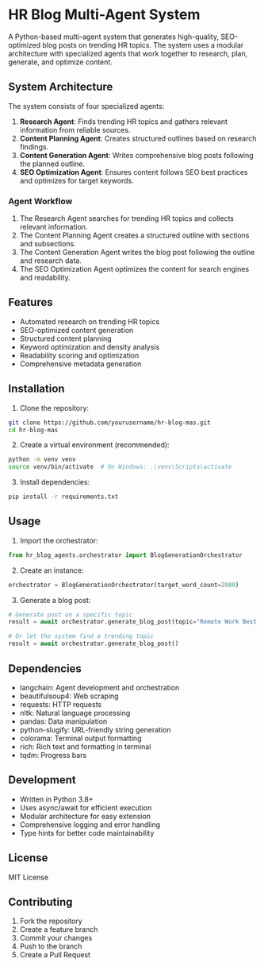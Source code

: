 # HR Blog Multi-Agent System

A Python-based multi-agent system that generates high-quality, SEO-optimized blog posts on trending HR topics. The system uses a modular architecture with specialized agents that work together to research, plan, generate, and optimize content.

## System Architecture

The system consists of four specialized agents:

1. **Research Agent**: Finds trending HR topics and gathers relevant information from reliable sources.
2. **Content Planning Agent**: Creates structured outlines based on research findings.
3. **Content Generation Agent**: Writes comprehensive blog posts following the planned outline.
4. **SEO Optimization Agent**: Ensures content follows SEO best practices and optimizes for target keywords.

### Agent Workflow

1. The Research Agent searches for trending HR topics and collects relevant information.
2. The Content Planning Agent creates a structured outline with sections and subsections.
3. The Content Generation Agent writes the blog post following the outline and research data.
4. The SEO Optimization Agent optimizes the content for search engines and readability.

## Features

- Automated research on trending HR topics
- SEO-optimized content generation
- Structured content planning
- Keyword optimization and density analysis
- Readability scoring and optimization
- Comprehensive metadata generation

## Installation

1. Clone the repository:
```bash
git clone https://github.com/yourusername/hr-blog-mas.git
cd hr-blog-mas
```

2. Create a virtual environment (recommended):
```bash
python -m venv venv
source venv/bin/activate  # On Windows: .\venv\Scripts\activate
```

3. Install dependencies:
```bash
pip install -r requirements.txt
```

## Usage

1. Import the orchestrator:
```python
from hr_blog_agents.orchestrator import BlogGenerationOrchestrator
```

2. Create an instance:
```python
orchestrator = BlogGenerationOrchestrator(target_word_count=2000)
```

3. Generate a blog post:
```python
# Generate post on a specific topic
result = await orchestrator.generate_blog_post(topic="Remote Work Best Practices")

# Or let the system find a trending topic
result = await orchestrator.generate_blog_post()
```

## Dependencies

- langchain: Agent development and orchestration
- beautifulsoup4: Web scraping
- requests: HTTP requests
- nltk: Natural language processing
- pandas: Data manipulation
- python-slugify: URL-friendly string generation
- colorama: Terminal output formatting
- rich: Rich text and formatting in terminal
- tqdm: Progress bars

## Development

- Written in Python 3.8+
- Uses async/await for efficient execution
- Modular architecture for easy extension
- Comprehensive logging and error handling
- Type hints for better code maintainability

## License

MIT License

## Contributing

1. Fork the repository
2. Create a feature branch
3. Commit your changes
4. Push to the branch
5. Create a Pull Request